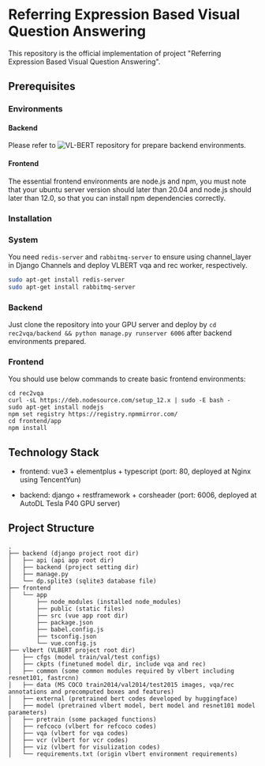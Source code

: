 # Referring Expression Based Visual Question Answering

This repository is the official implementation of project "Referring Expression Based Visual Question Answering".

## Prerequisites

### Environments

#### Backend

Please refer to ![VL-BERT repository](https://github.com/jackroos/VL-BERT.git) for prepare backend environments.

#### Frontend

The essential frontend environments are node.js and npm, you must note that your ubuntu server version should later than 20.04 and node.js should later than 12.0, so that you can install npm dependencies correctly.

### Installation

### System

You need `redis-server` and `rabbitmq-server` to ensure using channel_layer in Django Channels and deploy VLBERT vqa and rec worker, respectively.

```sh
sudo apt-get install redis-server
sudo apt-get install rabbitmq-server
```

### Backend

Just clone the repository into your GPU server and deploy by `cd rec2vqa/backend && python manage.py runserver 6006` after backend environments prepared.

### Frontend

You should use below commands to create basic frontend environments:

```
cd rec2vqa
curl -sL https://deb.nodesource.com/setup_12.x | sudo -E bash -
sudo apt-get install nodejs
npm set registry https://registry.npmmirror.com/
cd frontend/app
npm install
```

## Technology Stack

- frontend: vue3 + elementplus + typescript (port: 80, deployed at Nginx using TencentYun)

- backend: django + restframework + corsheader (port: 6006, deployed at AutoDL Tesla P40 GPU server)


## Project Structure

```
.
├── backend (django project root dir)
│   ├── api (api app root dir)
│   ├── backend (project setting dir)
│   ├── manage.py
│   └── dp.splite3 (sqlite3 database file)
├── frontend
│   └── app
│       ├── node_modules (installed node_modules)
│       ├── public (static files)
│       ├── src (vue app root dir)
│       ├── package.json
│       ├── babel.config.js
│       ├── tsconfig.json
│       └── vue.config.js
├── vlbert (VLBERT project root dir)
│   ├── cfgs (model train/val/test configs)
│   ├── ckpts (finetuned model dir, include vqa and rec)
│   ├── common (some common modules required by vlbert including resnet101, fastrcnn)
│   ├── data (MS COCO train2014/val2014/test2015 images, vqa/rec annotations and precomputed boxes and features)
│   ├── external (pretrained bert codes developed by huggingface)
│   ├── model (pretrained vlbert model, bert model and resnet101 model parameters)
│   ├── pretrain (some packaged functions)
│   ├── refcoco (vlbert for refcoco codes)
│   ├── vqa (vlbert for vqa codes)
│   ├── vcr (vlbert for vcr codes)
│   ├── viz (vlbert for visulization codes)
│   └── requirements.txt (origin vlbert environment requirements)
```
